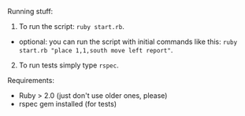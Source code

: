 Running stuff:

1. To run the script: `ruby start.rb`.
  * optional: you can run the script with initial commands like this: `ruby start.rb "place 1,1,south move left report"`.

2. To run tests simply type `rspec`.

Requirements:

* Ruby > 2.0 (just don't use older ones, please)
* rspec gem installed (for tests)
